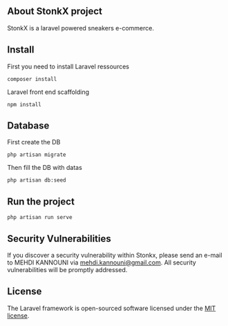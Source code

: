 
## About StonkX project

StonkX is a laravel powered sneakers e-commerce.

## Install
 
 First you need to install Laravel ressources
```
composer install
````
Laravel front end scaffolding

```
npm install
```

## Database

First create the DB
```
php artisan migrate
```

Then fill the DB with datas
```
php artisan db:seed
```

## Run the project

```
php artisan run serve
```

## Security Vulnerabilities

If you discover a security vulnerability within Stonkx, please send an e-mail to MEHDI KANNOUNI via [mehdi.kannouni@gmail.com](mailto:mehdi.kannouni@gmail.com). All security vulnerabilities will be promptly addressed.

## License

The Laravel framework is open-sourced software licensed under the [MIT license](https://opensource.org/licenses/MIT).

